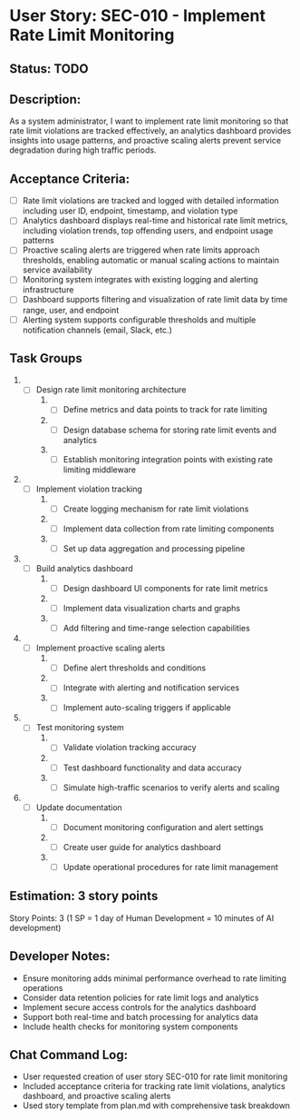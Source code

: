 # User Story: SEC-010 - Implement Rate Limit Monitoring

## Status: TODO

## Description:

As a system administrator, I want to implement rate limit monitoring so that rate limit violations are tracked effectively, an analytics dashboard provides insights into usage patterns, and proactive scaling alerts prevent service degradation during high traffic periods.

## Acceptance Criteria:

- [ ] Rate limit violations are tracked and logged with detailed information including user ID, endpoint, timestamp, and violation type
- [ ] Analytics dashboard displays real-time and historical rate limit metrics, including violation trends, top offending users, and endpoint usage patterns
- [ ] Proactive scaling alerts are triggered when rate limits approach thresholds, enabling automatic or manual scaling actions to maintain service availability
- [ ] Monitoring system integrates with existing logging and alerting infrastructure
- [ ] Dashboard supports filtering and visualization of rate limit data by time range, user, and endpoint
- [ ] Alerting system supports configurable thresholds and multiple notification channels (email, Slack, etc.)

## Task Groups

1. - [ ] Design rate limit monitoring architecture
     1. - [ ] Define metrics and data points to track for rate limiting
     2. - [ ] Design database schema for storing rate limit events and analytics
     3. - [ ] Establish monitoring integration points with existing rate limiting middleware

2. - [ ] Implement violation tracking
     1. - [ ] Create logging mechanism for rate limit violations
     2. - [ ] Implement data collection from rate limiting components
     3. - [ ] Set up data aggregation and processing pipeline

3. - [ ] Build analytics dashboard
     1. - [ ] Design dashboard UI components for rate limit metrics
     2. - [ ] Implement data visualization charts and graphs
     3. - [ ] Add filtering and time-range selection capabilities

4. - [ ] Implement proactive scaling alerts
     1. - [ ] Define alert thresholds and conditions
     2. - [ ] Integrate with alerting and notification services
     3. - [ ] Implement auto-scaling triggers if applicable

5. - [ ] Test monitoring system
     1. - [ ] Validate violation tracking accuracy
     2. - [ ] Test dashboard functionality and data accuracy
     3. - [ ] Simulate high-traffic scenarios to verify alerts and scaling

6. - [ ] Update documentation
     1. - [ ] Document monitoring configuration and alert settings
     2. - [ ] Create user guide for analytics dashboard
     3. - [ ] Update operational procedures for rate limit management

## Estimation: 3 story points

Story Points: 3 (1 SP = 1 day of Human Development = 10 minutes of AI development)

## Developer Notes:

- Ensure monitoring adds minimal performance overhead to rate limiting operations
- Consider data retention policies for rate limit logs and analytics
- Implement secure access controls for the analytics dashboard
- Support both real-time and batch processing for analytics data
- Include health checks for monitoring system components

## Chat Command Log:

- User requested creation of user story SEC-010 for rate limit monitoring
- Included acceptance criteria for tracking rate limit violations, analytics dashboard, and proactive scaling alerts
- Used story template from plan.md with comprehensive task breakdown
